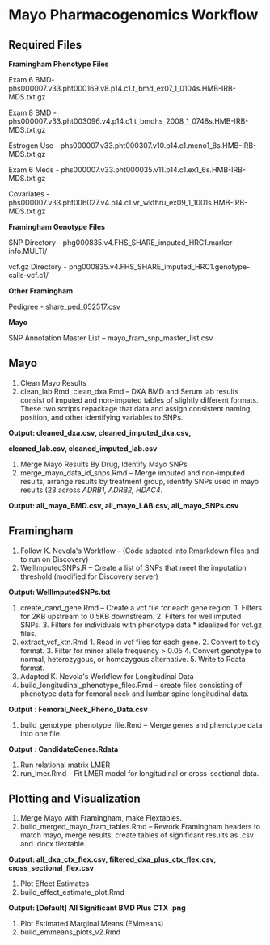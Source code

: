 # Mayo Pharmacogenomics Workflow

## Required Files

**Framingham Phenotype Files**

Exam 6 BMD- phs000007.v33.pht000169.v8.p14.c1.t\_bmd\_ex07\_1\_0104s.HMB-IRB-MDS.txt.gz

Exam 8 BMD - phs000007.v33.pht003096.v4.p14.c1.t\_bmdhs\_2008\_1\_0748s.HMB-IRB-MDS.txt.gz

Estrogen Use - phs000007.v33.pht000307.v10.p14.c1.meno1\_8s.HMB-IRB-MDS.txt.gz

Exam 6 Meds - phs000007.v33.pht000035.v11.p14.c1.ex1\_6s.HMB-IRB-MDS.txt.gz

Covariates - phs000007.v33.pht006027.v4.p14.c1.vr\_wkthru\_ex09\_1\_1001s.HMB-IRB-MDS.txt.gz

**Framingham Genotype Files**

SNP Directory - phg000835.v4.FHS\_SHARE\_imputed\_HRC1.marker-info.MULTI/

vcf.gz Directory - phg000835.v4.FHS\_SHARE\_imputed\_HRC1.genotype-calls-vcf.c1/

**Other Framingham**

Pedigree - share\_ped\_052517.csv

**Mayo**

SNP Annotation Master List – mayo\_fram\_snp\_master\_list.csv

## Mayo

1. Clean Mayo Results
  1. clean\_lab.Rmd, clean\_dxa.Rmd – DXA BMD and Serum lab results consist of imputed and non-imputed tables of slightly different formats. These two scripts repackage that data and assign consistent naming, position, and other identifying variables to SNPs.

**Output: cleaned\_dxa.csv, cleaned\_imputed\_dxa.csv,**

**cleaned\_lab.csv, cleaned\_imputed\_lab.csv**

1. Merge Mayo Results By Drug, Identify Mayo SNPs
  1. merge\_mayo\_data\_id\_snps.Rmd – Merge imputed and non-imputed results, arrange results by treatment group, identify SNPs used in mayo results (23 across _ADRB1, ADRB2, HDAC4_.

**Output: all\_mayo\_BMD.csv, all\_mayo\_LAB.csv, all\_mayo\_SNPs.csv**

## Framingham

1. Follow K. Nevola's Workflow - (Code adapted into Rmarkdown files and to run on Discovery)
  1. WellImputedSNPs.R – Create a list of SNPs that meet the imputation threshold (modified for Discovery server)

**Output: WellImputedSNPs.txt**

  1. create\_cand\_gene.Rmd – Create a vcf file for each gene region.
    1. Filters for 2KB upstream to 0.5KB downstream.
    2. Filters for well imputed SNPs.
    3. Filters for individuals with phenotype data \* idealized for vcf.gz files.
  2. extract\_vcf\_ktn.Rmd
    1. Read in vcf files for each gene.
    2. Convert to tidy format.
    3. Filter for minor allele frequency \> 0.05
    4. Convert genotype to normal, heterozygous, or homozygous alternative.
    5. Write to Rdata format.
1. Adapted K. Nevola's Workflow for Longitudinal Data
  1. build\_longitudinal\_phenotype\_files.Rmd – create files consisting of phenotype data for femoral neck and lumbar spine longitudinal data.

**Output** : **Femoral\_Neck\_Pheno\_Data.csv**

  1. build\_genotype\_phenotype\_file.Rmd – Merge genes and phenotype data into one file.

**Output** : **CandidateGenes.Rdata**

1. Run relational matrix LMER
  1. run\_lmer.Rmd – Fit LMER model for longitudinal or cross-sectional data.

## Plotting and Visualization

1. Merge Mayo with Framingham, make Flextables.
  1. build\_merged\_mayo\_fram\_tables.Rmd – Rework Framingham headers to match mayo, merge results, create tables of significant results as .csv and .docx flextable.

**Output: all\_dxa\_ctx\_flex.csv, filtered\_dxa\_plus\_ctx\_flex.csv, cross\_sectional\_flex.csv**

1. Plot Effect Estimates
  1. build\_effect\_estimate\_plot.Rmd

**Output: [Default] All Significant BMD Plus CTX .png**

1. Plot Estimated Marginal Means (EMmeans)
  1. build\_emmeans\_plots\_v2.Rmd
